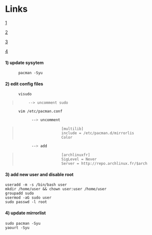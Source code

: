 # Links
[1](https://www.2daygeek.com/install-xfce-mate-kde-gnome-cinnamon-lxqt-lxde-budgie-deepin-enlightenment-desktop-environment-on-arch-linux/)

[2](https://www.cio.com/article/3100413/linux/6-things-to-do-after-installing-arch-linux.html#slide6)

[3](https://www.ostechnix.com/arch-linux-2016-post-installation/)

[4](https://www.unixmen.com/top-things-installing-arch-linux/)


#### 1) update sysytem
```nginx
      pacman -Syu
```

#### 2) edit config files
```nginx
      visudo
```          
>          --> uncomment sudo

```nginx
      vim /etc/pacman.conf
```                        
```bash
            --> uncomment
```            
>                         [multilib]
>                         include = /etc/pacman.d/mirrorlis                  
>                         Color
```bash
            --> add
```
>                         [archlinuxfr]        
>                         SigLevel = Never
>                         Server = http://repo.archlinux.fr/$arch

#### 3) add new user and disable root
```nginx
useradd -m -s /bin/bash user
mkdir /home/user && chown user:user /home/user
groupadd sudo
usermod -aG sudo user
sudo passwd -l root
```

#### 4) update mirrorlist
```nginx
sudo pacman -Syu
yaourt -Syu
```

